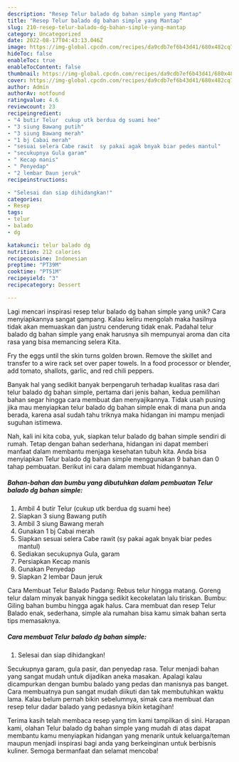```yaml
---
description: "Resep Telur balado dg bahan simple yang Mantap"
title: "Resep Telur balado dg bahan simple yang Mantap"
slug: 210-resep-telur-balado-dg-bahan-simple-yang-mantap
category: Uncategorized
date: 2022-08-17T04:43:13.046Z
image: https://img-global.cpcdn.com/recipes/da9cdb7ef6b43d41/680x482cq70/telur-balado-dg-bahan-simple-foto-resep-utama.jpg
hideToc: false
enableToc: true
enableTocContent: false
thumbnail: https://img-global.cpcdn.com/recipes/da9cdb7ef6b43d41/680x482cq70/telur-balado-dg-bahan-simple-foto-resep-utama.jpg
cover: https://img-global.cpcdn.com/recipes/da9cdb7ef6b43d41/680x482cq70/telur-balado-dg-bahan-simple-foto-resep-utama.jpg
author: Admin
authorAv: notfound
ratingvalue: 4.6
reviewcount: 23
recipeingredient:
- "4 butir Telur  cukup utk berdua dg suami hee"
- "3 siung Bawang putih"
- "3 siung Bawang merah"
- "1 bj Cabai merah"
- "sesuai selera Cabe rawit  sy pakai agak bnyak biar pedes mantul"
- "secukupnya Gula garam"
- " Kecap manis"
- " Penyedap"
- "2 lembar Daun jeruk"
recipeinstructions:

- "Selesai dan siap dihidangkan!"
categories:
- Resep
tags:
- telur
- balado
- dg

katakunci: telur balado dg 
nutrition: 212 calories
recipecuisine: Indonesian
preptime: "PT39M"
cooktime: "PT51M"
recipeyield: "3"
recipecategory: Dessert

---
```





Lagi mencari inspirasi resep telur balado dg bahan simple yang unik? Cara menyiapkannya sangat gampang. Kalau keliru mengolah maka hasilnya tidak akan memuaskan dan justru cenderung tidak enak. Padahal telur balado dg bahan simple yang enak harusnya sih mempunyai aroma dan cita rasa yang bisa memancing selera Kita.





Fry the eggs until the skin turns golden brown. Remove the skillet and transfer to a wire rack set over paper towels. In a food processor or blender, add tomato, shallots, garlic, and red chili peppers.

Banyak hal yang sedikit banyak berpengaruh terhadap kualitas rasa dari telur balado dg bahan simple, pertama dari jenis bahan, kedua pemilihan bahan segar hingga cara membuat dan menyajikannya. Tidak usah pusing jika mau menyiapkan telur balado dg bahan simple enak di mana pun anda berada, karena asal sudah tahu triknya maka hidangan ini mampu menjadi suguhan istimewa.






Nah, kali ini kita coba, yuk, siapkan telur balado dg bahan simple sendiri di rumah. Tetap dengan bahan sederhana, hidangan ini dapat memberi manfaat dalam membantu menjaga kesehatan tubuh kita. Anda bisa menyiapkan Telur balado dg bahan simple menggunakan 9 bahan dan 0 tahap pembuatan. Berikut ini cara dalam membuat hidangannya.

<!--inarticleads1-->

##### Bahan-bahan dan bumbu yang dibutuhkan dalam pembuatan Telur balado dg bahan simple:

1. Ambil 4 butir Telur  (cukup utk berdua dg suami hee)
1. Siapkan 3 siung Bawang putih
1. Ambil 3 siung Bawang merah
1. Gunakan 1 bj Cabai merah
1. Siapkan sesuai selera Cabe rawit  (sy pakai agak bnyak biar pedes mantul)
1. Sediakan secukupnya Gula, garam
1. Persiapkan  Kecap manis
1. Gunakan  Penyedap
1. Siapkan 2 lembar Daun jeruk


Cara Membuat Telur Balado Padang: Rebus telur hingga matang. Goreng telur dalam minyak banyak hingga sedikit kecokelatan lalu tiriskan. Bumbu: Giling bahan bumbu hingga agak halus. Cara membuat dan resep Telur Balado enak, sederhana, simple ala rumahan bisa kamu simak bahan serta tips memasaknya. 

<!--inarticleads2-->

##### Cara membuat Telur balado dg bahan simple:


1. Selesai dan siap dihidangkan!

Secukupnya garam, gula pasir, dan penyedap rasa. Telur menjadi bahan yang sangat mudah untuk dijadikan aneka masakan. Apalagi kalau dicampurkan dengan bumbu balado yang pedas dan manisnya pas banget. Cara membuatnya pun sangat mudah diikuti dan tak membutuhkan waktu lama. Kalau belum pernah bikin sebelumnya, simak cara membuat dan resep telur dadar balado yang pedasnya bikin ketagihan! 

Terima kasih telah membaca resep yang tim kami tampilkan di sini. Harapan kami, olahan Telur balado dg bahan simple yang mudah di atas dapat membantu kamu menyiapkan hidangan yang menarik untuk keluarga/teman maupun menjadi inspirasi bagi anda yang berkeinginan untuk berbisnis kuliner. Semoga bermanfaat dan selamat mencoba!
